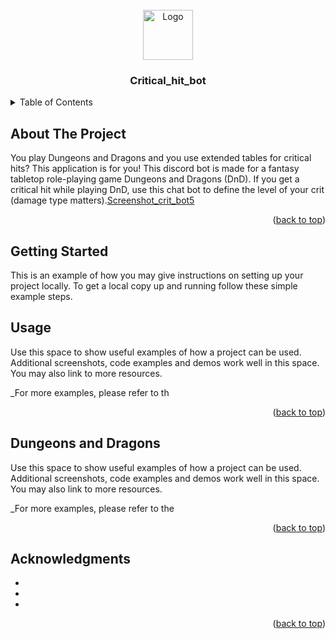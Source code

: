 <!-- PROJECT LOGO -->
<br />
<div align="center">
  <a href="[https://github.com/github_username/repo_name](https://github.com/AlekseiLopatin/critical_hit_bot)">
    <img src="https://github.com/AlekseiLopatin/critical_hit_bot/assets/135117364/aff8e722-4fe9-4313-b97e-0d879850fd37" alt="Logo" width="80" height="80">
  </a>
</div>


<h3 align="center">Critical_hit_bot</h3>


<!-- TABLE OF CONTENTS -->
<details>
  <summary>Table of Contents</summary>
  <ol>
    <li><a href="#about-the-project">About The Project</a></li>
    <li><a href="#getting-started">Getting Started</a></li>
    <li><a href="#usage">Usage</a></li>
    <li><a href="#dungeons-and-dragons">Dungeons and Dragons</a></li>
    <li><a href="#acknowledgments">Acknowledgments</a></li>
  </ol>
</details>



<!-- ABOUT THE PROJECT -->
## About The Project
You play Dungeons and Dragons and you use extended tables for critical hits? This application is for you! This discord bot is made for a fantasy tabletop role-playing game Dungeons and Dragons (DnD). If you get a critical hit while playing DnD, use this chat bot to define the level of your crit (damage type matters).[Screenshot_crit_bot5](https://github.com/AlekseiLopatin/critical_hit_bot/assets/135117364/28803f87-5fb7-42da-9c76-814f368c414a)

<p align="right">(<a href="#readme-top">back to top</a>)</p>



<!-- GETTING STARTED -->
## Getting Started

This is an example of how you may give instructions on setting up your project locally.
To get a local copy up and running follow these simple example steps.



<!-- USAGE EXAMPLES -->
## Usage

Use this space to show useful examples of how a project can be used. Additional screenshots, code examples and demos work well in this space. You may also link to more resources.

_For more examples, please refer to th

<p align="right">(<a href="#readme-top">back to top</a>)</p>



<!-- Dungeons and Dragons -->
## Dungeons and Dragons

Use this space to show useful examples of how a project can be used. Additional screenshots, code examples and demos work well in this space. You may also link to more resources.

_For more examples, please refer to the 

<p align="right">(<a href="#readme-top">back to top</a>)</p>



<!-- ACKNOWLEDGMENTS -->
## Acknowledgments

* [](Discord)
* [](LongStoryShort)
* []()

<p align="right">(<a href="#readme-top">back to top</a>)</p>


<!-- MARKDOWN LINKS & IMAGES -->
<!-- https://www.markdownguide.org/basic-syntax/#reference-style-links -->
[contributors-shield]: https://img.shields.io/github/contributors/github_username/repo_name.svg?style=for-the-badge
[contributors-url]: https://github.com/github_username/repo_name/graphs/contributors
